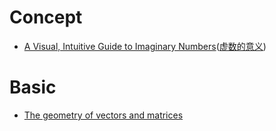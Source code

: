 # Concept
- [A Visual, Intuitive Guide to Imaginary Numbers](http://betterexplained.com/articles/a-visual-intuitive-guide-to-imaginary-numbers/)([虚数的意义](http://www.ruanyifeng.com/blog/2012/09/imaginary_number.html))

# Basic
- [The geometry of vectors and matrices](https://www.khanacademy.org/math/linear-algebra/eola-topic?ref=resume_learning#eola)